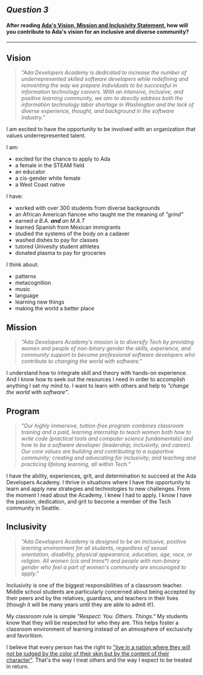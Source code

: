 ## _Question 3_  
#### After reading [Ada's Vision, Mission and Inclusivity Statement](http://adadevelopersacademy.org/program), how will you contribute to Ada's vision for an inclusive and diverse community?  
---  

## Vision  
> _"Ada Developers Academy is dedicated to increase the number of underrepresented skilled software developers while redefining and reinventing the way we prepare individuals to be successful in information technology careers. With an intensive, inclusive, and positive learning community, we aim to directly address both the information technology labor shortage in Washington and the lack of diverse experience, thought, and background in the software industry."_ 

I am excited to have the opportunity to be involved with an organization that values underrepresented talent. 

I am: 
* excited for the chance to apply to Ada  
* a female in the STEAM field 
* an educator  
* a cis-gender white female  
* a West Coast native  

I have: 
* worked with over 300 students from diverse backgrounds  
* an African American fiancee who taught me the meaning of _"grind"_  
* earned _a B.A. **and** an M.A.T_  
* learned Spanish from Mexican immigrants  
* studied the systems of the body on a cadaver
* washed dishes to pay for classes
* tutored Univesity student athletes
* donated plasma to pay for groceries

I think about: 
* patterns
* metacognition
* music
* language
* learning new things
* making the world a better place

## Mission
> _"Ada Developers Academy’s mission is to diversify Tech by providing women and people of non-binary gender the skills, experience, and community support to become professional software developers who contribute to changing the world with software."_

I understand how to integrate skill and theory with hands-on experience. And I know how to seek out the resources I need in order to accomplish anything I set my mind to. I want to learn with others and help to _"change the world with software"_. 


## Program
> _"Our highly immersive, tuition-free program combines classroom training and a paid, learning internship to teach women both how to write code (practical tools and computer science fundamentals) and how to be a software developer (leadership, inclusivity, and career). Our core values are building and contributing to a supportive community; creating and advocating for inclusivity; and teaching and practicing lifelong learning, all within Tech."_

I have the ability, experiences, grit, and determination to succeed at the Ada Developers Academy. I thrive in situations where I have the opportunity to learn and apply new strategies and technologies to new challenges. From the moment I read about the Academy, I knew I had to apply. I know I have the passion, dedication, and grit to become a member of the Tech community in Seattle. 


## Inclusivity

> _"Ada Developers Academy is designed to be an inclusive, positive learning environment for all students, regardless of sexual orientation, disability, physical appearance, education, age, race, or religion. All women (cis and trans*) and people with non-binary gender who feel a part of women's community are encouraged to apply."_ 

Inclusivity is one of the biggest responsibilities of a classroom teacher. Middle school students are particularly concerned about being accepted by their peers and by the relatives, guardians, and teachers in their lives (though it will be many years until they are able to admit it!). 

My classroom rule is simple _"Respect: You. Others. Things."_ My students know that they will be respected for who they are. This helps foster a classroom  environment of learning instead of an atmosphere of exclusivity and favoritism. 

I believe that every person has the right to ["live in a nation where they will not be judged by the color of their skin but by the content of their character"](http://www.americanrhetoric.com/speeches/mlkihaveadream.htm). That's the way I treat others and the way I expect to be treated in return. 

